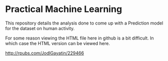# Practical Machine Learning

This repository details the analysis done to come up with a Prediction model for the dataset on human activity.

For some reason viewing the HTML file here in github is a bit difficult.
In which case the HTML version can be viewed here.

http://rpubs.com/JodlGayatin/229466
